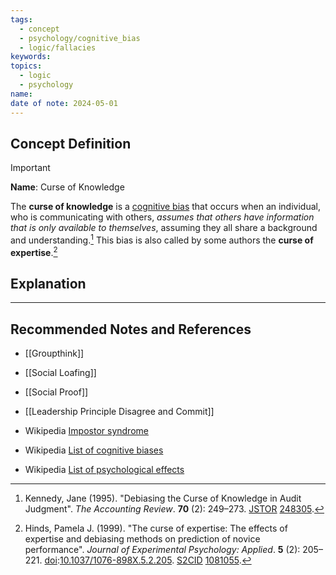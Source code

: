 ```yaml
---
tags:
  - concept
  - psychology/cognitive_bias
  - logic/fallacies
keywords: 
topics:
  - logic
  - psychology
name: 
date of note: 2024-05-01
---
```


## Concept Definition

>[!important]
>**Name**:  Curse of Knowledge
>
>The **curse of knowledge** is a [cognitive bias](https://en.wikipedia.org/wiki/Cognitive_bias "Cognitive bias") that occurs when an individual, who is communicating with others, *assumes that others have information that is only available to themselves*, assuming they all share a background and understanding.[^1] This bias is also called by some authors the **curse of expertise**.[^2]



## Explanation





-----------
##  Recommended Notes and References

- [[Groupthink]]
- [[Social Loafing]]
- [[Social Proof]]
- [[Leadership Principle Disagree and Commit]]


- Wikipedia [Impostor syndrome](https://en.wikipedia.org/wiki/Impostor_syndrome)
- Wikipedia [List of cognitive biases](https://en.wikipedia.org/wiki/List_of_cognitive_biases)
- Wikipedia [List of psychological effects](https://en.wikipedia.org/wiki/List_of_psychological_effects)

[^1]: Kennedy, Jane (1995). "Debiasing the Curse of Knowledge in Audit Judgment". _The Accounting Review_. **70** (2): 249–273. [JSTOR](https://en.wikipedia.org/wiki/JSTOR_(identifier) "JSTOR (identifier)") [248305](https://www.jstor.org/stable/248305).

[^2]: Hinds, Pamela J. (1999). "The curse of expertise: The effects of expertise and debiasing methods on prediction of novice performance". _Journal of Experimental Psychology: Applied_. **5** (2): 205–221. [doi](https://en.wikipedia.org/wiki/Doi_(identifier) "Doi (identifier)"):[10.1037/1076-898X.5.2.205](https://doi.org/10.1037%2F1076-898X.5.2.205). [S2CID](https://en.wikipedia.org/wiki/S2CID_(identifier) "S2CID (identifier)") [1081055](https://api.semanticscholar.org/CorpusID:1081055).

